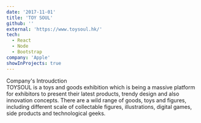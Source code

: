 ```yaml
---
date: '2017-11-01'
title: 'TOY SOUL'
github: ''
external: 'https://www.toysoul.hk/'
tech:
  - React
  - Node
  - Bootstrap
company: 'Apple'
showInProjects: true
---
```


Company's Introudction <br />
TOYSOUL is a toys and goods exhibition which is being a massive platform for exhibitors to present their latest products, trendy design and also innovation concepts. There are a wild range of goods, toys and figures, including different scale of collectable figures, illustrations, digital games, side products and technological geeks.
